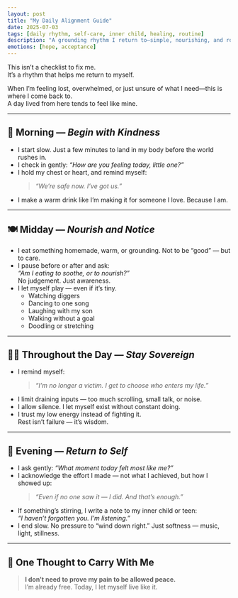 ```yaml
---
layout: post
title: "My Daily Alignment Guide"
date: 2025-07-03
tags: [daily rhythm, self-care, inner child, healing, routine]
description: "A grounding rhythm I return to—simple, nourishing, and rooted in emotional truth. A soft guide to help me show up for myself without pressure or performance."
emotions: [hope, acceptance]
---
```


This isn’t a checklist to fix me.  
It’s a rhythm that helps me return to myself.

When I’m feeling lost, overwhelmed, or just unsure of what I need—this is where I come back to.  
A day lived from here tends to feel like mine.

---

## 🌅 Morning — *Begin with Kindness*

- I start slow. Just a few minutes to land in my body before the world rushes in.  
- I check in gently: _“How are you feeling today, little one?”_  
- I hold my chest or heart, and remind myself:  
  > _“We’re safe now. I’ve got us.”_
- I make a warm drink like I’m making it for someone I love. Because I am.

---

## 🍽️ Midday — *Nourish and Notice*

- I eat something homemade, warm, or grounding. Not to be “good” — but to care.  
- I pause before or after and ask:  
  _“Am I eating to soothe, or to nourish?”_  
  No judgement. Just awareness.
- I let myself play — even if it’s tiny.  
  - Watching diggers  
  - Dancing to one song  
  - Laughing with my son  
  - Walking without a goal  
  - Doodling or stretching

---

## 🧍‍♂️ Throughout the Day — *Stay Sovereign*

- I remind myself:  
  > _“I’m no longer a victim. I get to choose who enters my life.”_
- I limit draining inputs — too much scrolling, small talk, or noise.
- I allow silence. I let myself exist without constant doing.
- I trust my low energy instead of fighting it.  
  Rest isn’t failure — it’s wisdom.

---

## 🌙 Evening — *Return to Self*

- I ask gently: _“What moment today felt most like me?”_
- I acknowledge the effort I made — not what I achieved, but how I showed up:  
  > _“Even if no one saw it — I did. And that’s enough.”_
- If something’s stirring, I write a note to my inner child or teen:  
  _“I haven’t forgotten you. I’m listening.”_
- I end slow. No pressure to “wind down right.” Just softness — music, light, stillness.

---

## 🧡 One Thought to Carry With Me

> **I don’t need to prove my pain to be allowed peace.**  
> I’m already free. Today, I let myself live like it.

